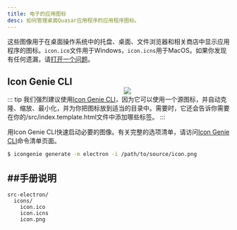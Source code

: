 ```yaml
---
title: 电子的应用图标
desc: 如何管理桌面Quasar应用程序的应用程序图标。
---
```


这些图像用于在桌面操作系统中的托盘、桌面、文件浏览器和相关商店中显示应用程序的图标。`icon.ico`文件用于Windows，`icon.icns`用于MacOS。如果你发现有任何遗漏，请[打开一个问题](https://github.com/quasarframework/quasar/issues)。

<img src="https://cdn.quasar.dev/img/iconfactory.png" style="float:right;max-width:15%;min-width:240px; padding-top:40px" />

## Icon Genie CLI

::: tip
我们强烈建议使用[Icon Genie CLI](/icongenie/introduction)，因为它可以使用一个源图标，并自动克隆、缩放、最小化，并为你把图标放到适当的目录中。需要时，它还会告诉你需要在你的/src/index.template.html文件中添加哪些标签。
:::

用Icon Genie CLI快速启动必要的图像。有关完整的选项清单，请访问[Icon Genie CLI](/icongenie/command-list)命令清单页面。

```bash
$ icongenie generate -m electron -i /path/to/source/icon.png
```

## ##手册说明

```
src-electron/
  icons/
    icon.ico
    icon.icns
    icon.png
```
